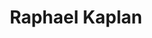 ---
title: "Raphael Kaplan"
presenter_id: raphael_kaplan
permalink: /member_full_presentations/raphael_kaplan
layout: member_all_presentations
---